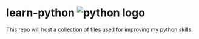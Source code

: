 # learn-python ![python logo](https://www.python.org/static/community_logos/python-powered-w-70x28.png)

This repo will host a collection of files used for improving my python skills. 
